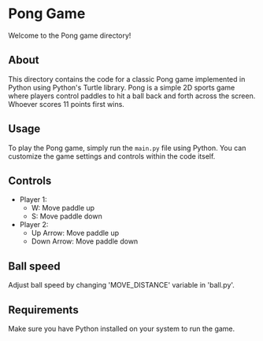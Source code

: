 # Pong Game

Welcome to the Pong game directory!

## About

This directory contains the code for a classic Pong game implemented in Python using Python's Turtle library. Pong is a simple 2D sports game where players control paddles to hit a ball back and forth across the screen. Whoever scores 11 points first wins.

## Usage

To play the Pong game, simply run the `main.py` file using Python. You can customize the game settings and controls within the code itself.

## Controls

- Player 1:
  - W: Move paddle up
  - S: Move paddle down
- Player 2:
  - Up Arrow: Move paddle up
  - Down Arrow: Move paddle down

## Ball speed

Adjust ball speed by changing 'MOVE_DISTANCE' variable in 'ball.py'.

## Requirements

Make sure you have Python installed on your system to run the game.
